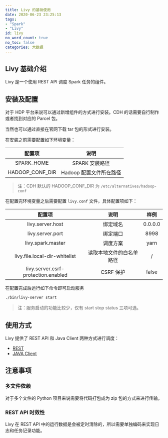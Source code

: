 ```yaml
---
title: Livy 的基础使用
date: 2020-06-23 23:25:13
tags:
- "Spark"
- "Livy"
id: livy
no_word_count: true
no_toc: false
categories: 大数据
---
```


## Livy 基础介绍

Livy 是一个使用 REST API 调度 Spark 任务的组件。

## 安装及配置

对于 HDP 平台来说可以通过新增组件的方式进行安装。CDH 的话需要自行制作或者找到对应的 Parcel 包。

当然也可以通过直接在官网下载 tar 包的形式进行安装。

在安装之前需要配置如下环境变量：

|配置项|说明|
|:---:|:---:|
|SPARK_HOME|SPARK 安装路径|
|HADOOP_CONF_DIR|Hadoop 配置文件所在路径|

> 注：CDH 默认的 HADOOP_CONF_DIR 为 `/etc/alternatives/hadoop-conf`

在配置完环境变量之后需要配置 `livy.conf` 文件，具体配置项如下：

|配置项|说明|样例|
|:---:|:---:|:---:|
|livy.server.host|绑定域名|0.0.0.0|
|livy.server.port|绑定端口|8998|
|livy.spark.master|调度方案|yarn|
|livy.file.local-dir-whitelist|读取本地文件的白名单路径|/|
|livy.server.csrf-protection.enabled|CSRF 保护|false|

在配置完成后运行如下命令即可启动服务

```bash
./bin/livy-server start
```

> 注：服务启动的功能比较少，仅有 start stop status 三项可选。

## 使用方式

Livy 提供了 REST API 和 Java Client 两种方式进行调度：

- [REST](http://livy.incubator.apache.org/docs/latest/rest-api.html)
- [JAVA Client](http://livy.incubator.apache.org/docs/latest/programmatic-api.html)

## 注意事项

### 多文件依赖

对于多个文件的 Python 项目来说需要将代码打包成为 zip 包的方式来进行传输。

### REST API 时效性

Livy 在 REST API 中的运行数据是会被定时清除的，所以需要单独编码来实现日志和任务记录功能。
